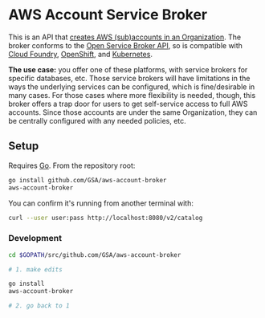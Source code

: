# AWS Account Service Broker

This is an API that [creates AWS (sub)accounts in an Organization](https://docs.aws.amazon.com/organizations/latest/userguide/orgs_manage_accounts_create.html). The broker conforms to the [Open Service Broker API](https://www.openservicebrokerapi.org/), so is compatible with [Cloud Foundry](https://cloudfoundry.org/), [OpenShift](https://www.openshift.org/), and [Kubernetes](http://kubernetes.io/).

**The use case:** you offer one of these platforms, with service brokers for specific databases, etc. Those service brokers will have limitations in the ways the underlying services can be configured, which is fine/desirable in many cases. For those cases where more flexibility is needed, though, this broker offers a trap door for users to get self-service access to full AWS accounts. Since those accounts are under the same Organization, they can be centrally configured with any needed policies, etc.

## Setup

Requires [Go](https://golang.org/). From the repository root:

```sh
go install github.com/GSA/aws-account-broker
aws-account-broker
```

You can confirm it's running from another terminal with:

```sh
curl --user user:pass http://localhost:8080/v2/catalog
```

### Development

```sh
cd $GOPATH/src/github.com/GSA/aws-account-broker

# 1. make edits

go install
aws-account-broker

# 2. go back to 1
```
